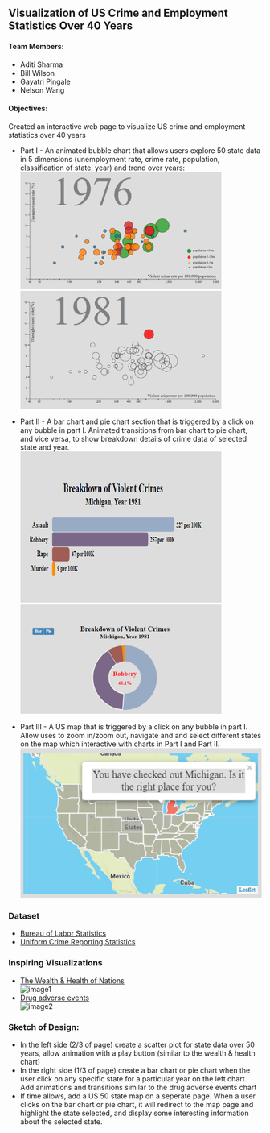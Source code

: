## Visualization of US Crime and Employment Statistics Over 40 Years

#### Team Members:
+ Aditi Sharma
+ Bill Wilson
+ Gayatri Pingale
+ Nelson Wang


#### Objectives:  
Created an interactive web page to visualize US crime and employment statistics over 40 years
+ Part I - An animated bubble chart that allows users explore 50 state data in 5 dimensions (unemployment rate, crime rate, population, classification of state, year) and trend over years:  
<img src="images/bubble_chart_1.PNG" width="400"> <img src="images/bubble_chart_2.PNG" width="400">  
      
+ Part II - A bar chart and pie chart section that is triggered by a click on any bubble in part I.  Animated transitions from bar chart to pie chart, and vice versa, to show breakdown details of crime data of selected state and year.  
<img src="images/bar_chart.PNG" width="400" height="300"> <img src="images/pie_chart.PNG" width="400">  

+ Part III - A US map that is triggered by a click on any bubble in part I.  Allow uses to zoom in/zoom out, navigate and and select different states on the map which interactive with charts in Part I and Part II.  
![image1](images/map.PNG)

### Dataset

+ [Bureau of Labor Statistics](https://www.bls.gov/lau/rdscnp16.htm)
+ [Uniform Crime Reporting Statistics](https://www.bjs.gov/ucrdata/Search/Crime/State/StatebyState.cfm?NoVariables=Y&CFID=247193930&CFTOKEN=b6105fea0ed761eb-FDFE448E-D159-1EA8-A5EFE168BA588D99)

### Inspiring Visualizations

+ [The Wealth & Health of Nations](https://bost.ocks.org/mike/nations/)  
![image1](images/Wealth_and_health_of_nations.PNG)
+ [Drug adverse events](https://openfda-visualization.firebaseapp.com/#/)  
![image2](images/Drug_adverse_events.PNG)

### Sketch of Design:

+ In the left side (2/3 of page) create a scatter plot for state data over 50 years, allow animation with a play button (similar to the wealth & health chart)
+ In the right side (1/3 of page) create a bar chart or pie chart when the user click on any specific state for a particular year on the left chart.  Add animations and transitions similar to the drug adverse events chart
+ If time allows, add a US 50 state map on a seperate page.  When a user clicks on the bar chart or pie chart, it will redirect to the map page and highlight the state selected, and display some interesting information about the selected state.
